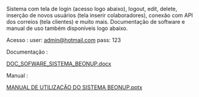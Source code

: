 Sistema com tela de login (acesso logo abaixo), logout, edit, delete, inserção de novos usuários (tela inserir colaboradores),
conexão com API dos correios (tela clientes) e muito mais. Documentação de software e manual de uso também disponíveis logo abaixo.


Acesso : user: admin@hotmail.com
         pass: 123


Documentação : 

[DOC_SOFWARE_SISTEMA_BEONUP.docx](https://github.com/PedroColletti/Formulario-CRUD/files/6697494/DOC_SOFWARE_SISTEMA_BEONUP.docx)

Manual :

[MANUAL DE UTILIZAÇÃO DO SISTEMA BEONUP.pptx](https://github.com/PedroColletti/Formulario-CRUD/files/6697496/MANUAL.DE.UTILIZACAO.DO.SISTEMA.BEONUP.pptx)
